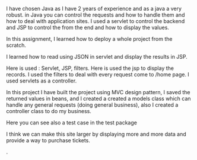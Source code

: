 I have chosen Java as I have 2 years of experience and as a java a very robust.
in Java you can control the requests and how to handle them and how to deal with application sites.
I used a servlet to control the backend and JSP to control the from the end and how to display the values.

In this assignment, I learned how to deploy a whole project from the scratch.

I learned how to read using JSON in servlet and display the results in JSP.

Here is used :
Servlet, JSP, filters.
Here is used the jsp to display the records.
I used the filters to deal with every request come to /home page.
I used servlets as a controller.


In this project I have built the project using MVC design pattern, I saved the returned values in beans, and I created a created a models class which can handle any general requests (doing general business), also I created a  controller class to do my business.

Here you can see also a test case in the test package

I think we can make this site larger by displaying more and more data and provide a way to purchase tickets.

.

